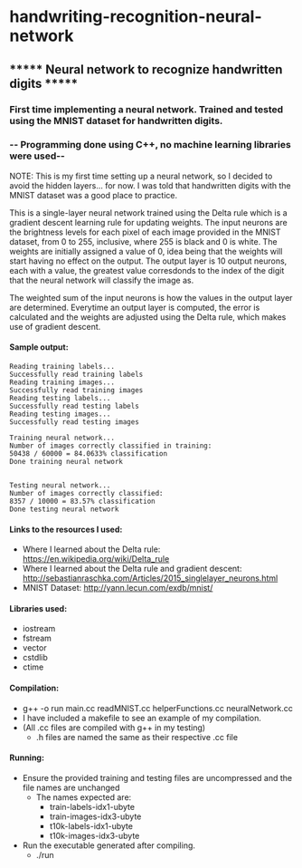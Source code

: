# handwriting-recognition-neural-network
## ***** Neural network to recognize handwritten digits *****

### First time implementing a neural network. Trained and tested using the MNIST dataset for handwritten digits.

### -- Programming done using C++, no machine learning libraries were used--

  NOTE: This is my first time setting up a neural network, so I decided to avoid the hidden layers... for now.  I 
was told that handwritten digits with the MNIST dataset was a good place to practice.

  This is a single-layer neural network trained using the Delta rule which is a gradient descent learning rule for 
updating weights.  The input neurons are the brightness levels for each pixel of each image provided in the MNIST dataset, 
from 0 to 255, inclusive, where 255 is black and 0 is white. The weights are initially assigned a value of 0, idea being 
that the weights will start having no effect on the output. The output layer is 10 output neurons, each with a value, 
the greatest value corresdonds to the index of the digit that the neural network will classify the image as.

  The weighted sum of the input neurons is how the values in the output layer are determined.  Everytime an output layer 
is computed, the error is calculated and the weights are adjusted using the Delta rule, which makes use of gradient descent.

#### Sample output:
```
Reading training labels...
Successfully read training labels
Reading training images...
Successfully read training images
Reading testing labels...
Successfully read testing labels
Reading testing images...
Successfully read testing images

Training neural network...
Number of images correctly classified in training:
50438 / 60000 = 84.0633% classification
Done training neural network


Testing neural network...
Number of images correctly classified:
8357 / 10000 = 83.57% classification
Done testing neural network

```

#### Links to the resources I used:
  * Where I learned about the Delta rule: <https://en.wikipedia.org/wiki/Delta_rule>
  * Where I learned about the Delta rule and gradient descent: <http://sebastianraschka.com/Articles/2015_singlelayer_neurons.html>
  * MNIST Dataset: <http://yann.lecun.com/exdb/mnist/>
  
#### Libraries used:
  * iostream
  * fstream
  * vector
  * cstdlib
  * ctime

#### Compilation:
  * g++ -o run main.cc readMNIST.cc helperFunctions.cc neuralNetwork.cc
  * I have included a makefile to see an example of my compilation.
  * (All .cc files are compiled with g++ in my testing)
      * .h files are named the same as their respective .cc file

#### Running:
  * Ensure the provided training and testing files are uncompressed and the file names are unchanged
      * The names expected are:
          * train-labels-idx1-ubyte
          * train-images-idx3-ubyte
          * t10k-labels-idx1-ubyte
          * t10k-images-idx3-ubyte
  * Run the executable generated after compiling.
      * ./run
